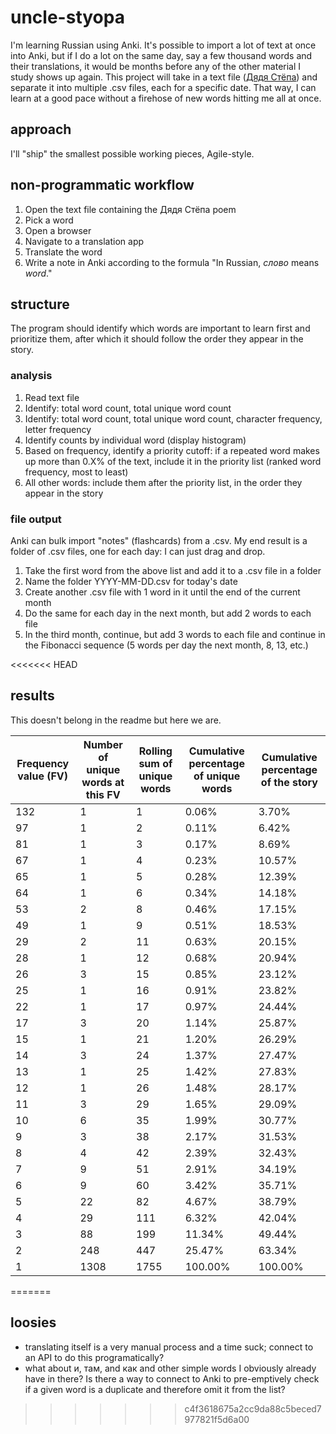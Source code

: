 # uncle-styopa
I'm learning Russian using Anki. It's possible to import a lot of text at once into Anki, but if I do a lot on the same day, say a few thousand words and their translations, it would be months before any of the other material I study shows up again. This project will take in a text file ([Дядя Стёпа](https://en.wikipedia.org/wiki/Uncle_Styopa)) and separate it into multiple .csv files, each for a specific date. That way, I can learn at a good pace without a firehose of new words hitting me all at once.

## approach
I'll "ship" the smallest possible working pieces, Agile-style.

## non-programmatic workflow
1. Open the text file containing the Дядя Стёпа poem
2. Pick a word
3. Open a browser
4. Navigate to a translation app
5. Translate the word
6. Write a note in Anki according to the formula "In Russian, _слово_ means _word_."

## structure
The program should identify which words are important to learn first and prioritize them, after which it should follow the order they appear in the story.

### analysis
1. Read text file
2. Identify: total word count, total unique word count
2. Identify: total word count, total unique word count, character frequency, letter frequency
3. Identify counts by individual word (display histogram)
5. Based on frequency, identify a priority cutoff: if a repeated word makes up more than 0.X% of the text, include it in the priority list (ranked word frequency, most to least)
6. All other words: include them after the priority list, in the order they appear in the story

### file output
Anki can bulk import "notes" (flashcards) from a .csv. My end result is a folder of .csv files, one for each day: I can just drag and drop.
1. Take the first word from the above list and add it to a .csv file in a folder
2. Name the folder YYYY-MM-DD.csv for today's date
3. Create another .csv file with 1 word in it until the end of the current month
4. Do the same for each day in the next month, but add 2 words to each file
5. In the third month, continue, but add 3 words to each file and continue in the Fibonacci sequence (5 words per day the next month, 8, 13, etc.)

<<<<<<< HEAD
## results
This doesn't belong in the readme but here we are.

| Frequency value (FV) | Number of unique words at this FV | Rolling sum of unique words | Cumulative percentage of unique words | Cumulative percentage of the story |
|----------------------|-----------------------------------|-----------------------------|---------------------------------------|------------------------------------|
| 132                  | 1                                 | 1                           | 0.06%                                 | 3.70%                              |
| 97                   | 1                                 | 2                           | 0.11%                                 | 6.42%                              |
| 81                   | 1                                 | 3                           | 0.17%                                 | 8.69%                              |
| 67                   | 1                                 | 4                           | 0.23%                                 | 10.57%                             |
| 65                   | 1                                 | 5                           | 0.28%                                 | 12.39%                             |
| 64                   | 1                                 | 6                           | 0.34%                                 | 14.18%                             |
| 53                   | 2                                 | 8                           | 0.46%                                 | 17.15%                             |
| 49                   | 1                                 | 9                           | 0.51%                                 | 18.53%                             |
| 29                   | 2                                 | 11                          | 0.63%                                 | 20.15%                             |
| 28                   | 1                                 | 12                          | 0.68%                                 | 20.94%                             |
| 26                   | 3                                 | 15                          | 0.85%                                 | 23.12%                             |
| 25                   | 1                                 | 16                          | 0.91%                                 | 23.82%                             |
| 22                   | 1                                 | 17                          | 0.97%                                 | 24.44%                             |
| 17                   | 3                                 | 20                          | 1.14%                                 | 25.87%                             |
| 15                   | 1                                 | 21                          | 1.20%                                 | 26.29%                             |
| 14                   | 3                                 | 24                          | 1.37%                                 | 27.47%                             |
| 13                   | 1                                 | 25                          | 1.42%                                 | 27.83%                             |
| 12                   | 1                                 | 26                          | 1.48%                                 | 28.17%                             |
| 11                   | 3                                 | 29                          | 1.65%                                 | 29.09%                             |
| 10                   | 6                                 | 35                          | 1.99%                                 | 30.77%                             |
| 9                    | 3                                 | 38                          | 2.17%                                 | 31.53%                             |
| 8                    | 4                                 | 42                          | 2.39%                                 | 32.43%                             |
| 7                    | 9                                 | 51                          | 2.91%                                 | 34.19%                             |
| 6                    | 9                                 | 60                          | 3.42%                                 | 35.71%                             |
| 5                    | 22                                | 82                          | 4.67%                                 | 38.79%                             |
| 4                    | 29                                | 111                         | 6.32%                                 | 42.04%                             |
| 3                    | 88                                | 199                         | 11.34%                                | 49.44%                             |
| 2                    | 248                               | 447                         | 25.47%                                | 63.34%                             |
| 1                    | 1308                              | 1755                        | 100.00%                               | 100.00%                            |
=======
## loosies
- translating itself is a very manual process and a time suck; connect to an API to do this programatically?
- what about и, там, and как and other simple words I obviously already have in there? Is there a way to connect to Anki to pre-emptively check if a given word is a duplicate and therefore omit it from the list?
>>>>>>> c4f3618675a2cc9da88c5beced7977821f5d6a00

